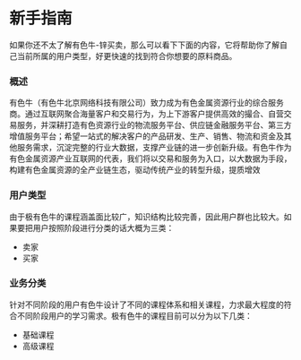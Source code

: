 # 新手指南

如果你还不太了解有色牛-锌买卖，那么可以看下下面的内容，它将帮助你了解自己当前所属的用户类型，好更快速的找到符合你想要的原料商品。

### 概述

有色牛（有色牛北京网络科技有限公司）致力成为有色金属资源行业的综合服务商。通过互联网聚合海量客户和交易行为，为上下游客户提供高效的撮合、自营交易服务，并深耕打造有色资源行业的物流服务平台、供应链金融服务平台、第三方增值服务平台；希望一站式的解决客户的产品研发、生产、销售、物流和资金及其他服务需求，沉淀完整的行业大数据，支撑产业链的进一步创新升级。有色牛作为有色金属资源产业互联网的代表，我们将以交易和服务为入口，以大数据为手段，构建有色金属资源的全产业链生态，驱动传统产业的转型升级，提质增效

### 用户类型

由于极有色牛的课程涵盖面比较广，知识结构比较完善，因此用户群也比较大。如果要把用户按照阶段进行分类的话大概为三类：

* 卖家
* 买家

### 业务分类

针对不同阶段的用户有色牛设计了不同的课程体系和相关课程，力求最大程度的符合不同阶段用户的学习需求。极有色牛的课程目前可以分为以下几类：

* 基础课程
* 高级课程



